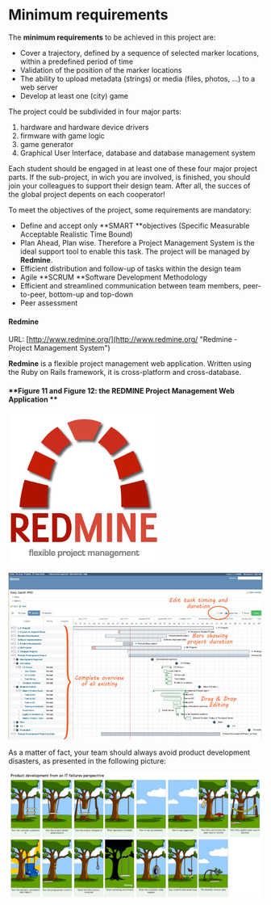 # Minimum requirements

The **minimum requirements** to be achieved in this project are:

* Cover a  trajectory, defined by a sequence of selected marker locations, within a predefined period of time
* Validation of the position of the marker locations
* The ability to upload metadata \(strings\) or media \(files, photos, ...\) to a web server
* Develop at least one \(city\) game

The project could be subdivided in four major parts:

1. hardware and hardware device drivers
2. firmware with game logic
3. game generator
4. Graphical User Interface, database and database management system

Each student should be engaged in at least one of these four major project parts. If the sub-project, in wich you are involved, is finished, you should join your colleagues to support their design team. After all, the succes of the global project depents on each cooperator!

To meet the objectives of the project, some requirements are mandatory:

* Define and accept only **SMART **objectives \(Specific Measurable Acceptable Realistic Time Bound\)
* Plan Ahead, Plan wise. Therefore a Project Management System is the ideal support tool to enable this task. The project will be managed by **Redmine**.
* Efficient distribution and follow-up of tasks within the design team
* Agile **SCRUM **Software Development Methodology
* Efficient and streamlined communication between team members, peer-to-peer, bottom-up and top-down
* Peer assessment

#### **Redmine**

URL: [http://www.redmine.org/](http://www.redmine.org/ "Redmine - Project Management System")

**Redmine** is a flexible project management web application. Written using the Ruby on Rails framework, it is cross-platform and cross-database.

#### **Figure 11 and Figure 12: the REDMINE Project Management Web Application **

![](/assets/redmine.png)

![](/assets/redmine2.jpg)

As a matter of fact, your team should always avoid product development disasters, as presented in the following picture:

![](/assets/IT.png)

